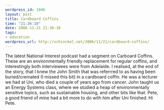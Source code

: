 ```yaml
--- 
wordpress_id: 1046
layout: post
title: Cardboard Coffins
time: "21:36:10"
date: 2006-11-21 21:36:10
tags: 
- education
wordpress_url: http://schinckel.net/2006/11/21/cardboard-coffins/
---
```

The latest National Interest podcast had a segment on Carboard Coffins. These are an environmentally friendly replacement for regular coffins, and interestingly both interviewees were from Adelaide. I realised, at the end of the story, that I knew the John Smith that was referrred to as having been buried/cremated (I missed this bit) in a cardboard coffin. He was a lecturer we had at Uni, who died a couple of years ago from cancer. John taught us an Energy Systems class, where we studied a heap of environmentally sensitive topics, such as sustainable housing, and other bits like that. Pete, a good friend of mine had a bit more to do with him after Uni finished. Hi Pete. 

